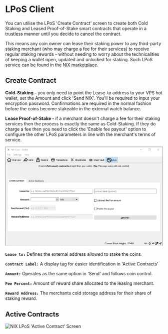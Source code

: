 # LPoS Client

You can utilise the LPoS 'Create Contract' screen to create both Cold Staking and Leased Proof-of-Stake smart contracts that operate in a trustless manner until you decide to cancel the contract. 

This means any coin owner can lease their staking power to any third-party staking merchant \(who may charge a fee for their services\) to receive regular staking rewards - without needing to worry about the technicalities of keeping a wallet open, updated and unlocked for staking. Such LPoS service can be found in the [NIX marketplace](https://nixplatform.io/marketplace).

## Create Contract 

**Cold-Staking -** you only need to point the Lease-to address to your VPS hot wallet, set the Amount and click 'Send NIX'. You'll be required to input your encryption password. Confirmations are required in the normal fashion before the coins become stakeable in the external watch balance.

**Lease Proof-of-Stake -** if a merchant doesn't charge a fee for their staking services then the process is exactly the same as Cold-Staking. If they do charge a fee then you need to click the 'Enable fee payout' option to configure the other LPoS parameters in line with the merchant's terms of service.

![NIX LPoS &apos;Create Contract&apos; Screen](../../.gitbook/assets/lpos-create.PNG)

**`Lease to:`** Defines the external address allowed to stake the coins.

**`Contract Label:`** A display tag for easier identification in 'Active Contracts'

**`Amount:`** Operates as the same option in 'Send' and follows coin control.

**`Fee Percent:`** Amount of reward share allocated to the leasing merchant. 

**`Reward Address:`** The merchants cold storage address for their share of staking reward. 

## Active Contracts

![NIX LPoS &apos;Active Contract&apos; Screen](https://lh6.googleusercontent.com/PJmItHhSOiRKmdO9rOvCMImoZKV8dFvUJyRfDoY_Zhi533k6LJPxdM9ImYZ6U-igIsmF0a62xM-8mGlgK-zcckkBITnWKTlBkrCo_qrEh0WSgeqI__HqcjWu0_QvrR0muC6a2P1-)








